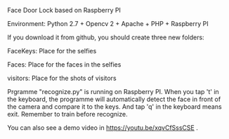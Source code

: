 Face Door Lock based on Raspberry PI

Environment: Python 2.7 + Opencv 2 + Apache + PHP + Raspberry PI

If you download it from github, you should create three new folders:

FaceKeys: Place for the selfies

Faces: Place for the faces in the selfies

visitors: Place for the shots of visitors

Prgramme "recognize.py" is running on Raspberry PI. When you tap 't' in the keyboard, the programme will automatically detect the face in front of the camera and compare it to the keys. And tap 'q' in the keyboard means exit. Remember to train before recognize.

You can also see a demo video in https://youtu.be/xqvCfSssCSE .
